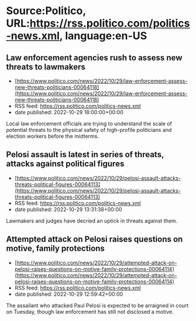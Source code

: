 # Source:Politico, URL:https://rss.politico.com/politics-news.xml, language:en-US

## Law enforcement agencies rush to assess new threats to lawmakers
 - [https://www.politico.com/news/2022/10/29/law-enforcement-assess-new-threats-politicians-00064118](https://www.politico.com/news/2022/10/29/law-enforcement-assess-new-threats-politicians-00064118)
 - RSS feed: https://rss.politico.com/politics-news.xml
 - date published: 2022-10-29 18:00:00+00:00

Local law enforcement officials are trying to understand the scale of potential threats to the physical safety of high-profile politicians and election workers before the midterms.

## Pelosi assault is latest in series of threats, attacks against political figures
 - [https://www.politico.com/news/2022/10/29/pelosi-assault-attacks-threats-political-figures-00064113](https://www.politico.com/news/2022/10/29/pelosi-assault-attacks-threats-political-figures-00064113)
 - RSS feed: https://rss.politico.com/politics-news.xml
 - date published: 2022-10-29 13:31:38+00:00

Lawmakers and judges have decried an uptick in threats against them.

## Attempted attack on Pelosi raises questions on motive, family protections
 - [https://www.politico.com/news/2022/10/29/attempted-attack-on-pelosi-raises-questions-on-motive-family-protections-00064114](https://www.politico.com/news/2022/10/29/attempted-attack-on-pelosi-raises-questions-on-motive-family-protections-00064114)
 - RSS feed: https://rss.politico.com/politics-news.xml
 - date published: 2022-10-29 12:59:42+00:00

The assailant who attacked Paul Pelosi is expected to be arraigned in court on Tuesday, though law enforcement has still not disclosed a motive.

